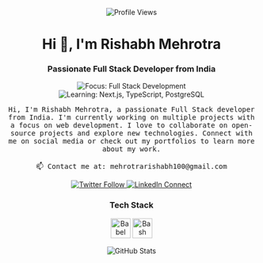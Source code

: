 <!-- Header Section -->
<p align="center">
  <img src="https://komarev.com/ghpvc/?username=mrayushmehrotra&label=Profile%20views&color=0e75b6&style=flat" alt="Profile Views" />
</p>

<h1 align="center">Hi 👋, I'm Rishabh Mehrotra</h1>
<h3 align="center">Passionate Full Stack Developer from India</h3>

<!-- Badges Section -->
<p align="center">
  <img src="https://img.shields.io/badge/Focus-Full%20Stack%20Development-brightgreen" alt="Focus: Full Stack Development" />
  <img src="https://img.shields.io/badge/Learning-Next.js%20%7C%20TypeScript%20%7C%20PostgreSQL-blue" alt="Learning: Next.js, TypeScript, PostgreSQL" />
</p>

<!-- Introduction Section -->
<p align="center">
  <samp>
    Hi, I'm Rishabh Mehrotra, a passionate Full Stack developer from India. I'm currently working on multiple projects with a focus on web development. I love to collaborate on open-source projects and explore new technologies. Connect with me on social media or check out my portfolios to learn more about my work.
  </samp>
  <br />
  <br />
  <samp>📫 Contact me at: mehrotrarishabh100@gmail.com</samp>
</p>

<!-- Social Media and Portfolio Links -->
<p align="center">
  <a href="https://twitter.com/hey__rishabh_">
    <img src="https://img.shields.io/twitter/follow/hey__rishabh_?style=social" alt="Twitter Follow" />
  </a>
  <a href="https://www.linkedin.com/in/rishabh-mehrotra-">
    <img src="https://img.shields.io/badge/LinkedIn-Connect-blue" alt="LinkedIn Connect" />
  </a>
</p>

<!-- Tech Stack Section -->
<h3 align="center">Tech Stack</h3>
<p align="center">
  <img src="https://www.vectorlogo.zone/logos/babeljs/babeljs-icon.svg" alt="Babel" width="40" height="40"/>
  <img src="https://www.vectorlogo.zone/logos/gnu_bash/gnu_bash-icon.svg" alt="Bash" width="40" height="40"/>
  <!-- Add more tech stack icons as needed -->
</p>

<!-- GitHub Stats Section -->
<p align="center">
  <img src="https://github-readme-stats.vercel.app/api?username=mrayushmehrotra&show_icons=true&theme=radical" alt="GitHub Stats" />
</p>
